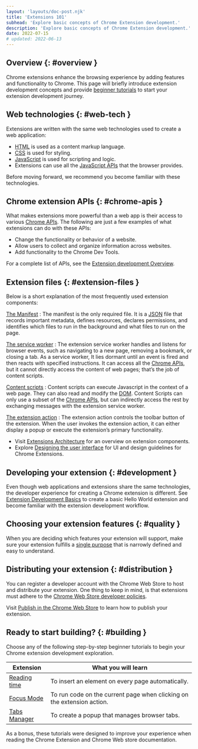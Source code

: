 ```yaml
---
layout: 'layouts/doc-post.njk'
title: 'Extensions 101'
subhead: 'Explore basic concepts of Chrome Extension development.'
description: 'Explore basic concepts of Chrome Extension development.'
date: 2022-07-15
# updated: 2022-06-13
---
```


## Overview {: #overview }

Chrome extensions enhance the browsing experience by adding features and functionality to Chrome. This page will briefly introduce extension development concepts and provide [beginner tutorials][section-tutorials] to start your extension development journey. 

## Web technologies {: #web-tech }

Extensions are written with the same web technologies used to create a web application:

* [HTML][mdn-html] is used as a content markup language.
* [CSS](https://web.dev/learn/css/) is used for styling.
* [JavaScript][mdn-js] is used for scripting and logic.
* Extensions can use all the [JavaScript APIs][js-apis] that the browser provides.

<!-- Should we use https://developer.chrome.com/docs/extensions/api_other/ or https://developer.mozilla.org/en-US/docs/Web/API -->

Before moving forward, we recommend you become familiar with these technologies.

## Chrome extension APIs {: #chrome-apis }

What makes extensions more powerful than a web app is their access to various [Chrome APIs][doc-apis]. The following are just a few examples of what extensions can do with these APIs:

* Change the functionality or behavior of a website. 
* Allow users to collect and organize information across websites.
* Add functionality to the Chrome Dev Tools.

For a complete list of APIs, see the [Extension development Overview][doc-dev-overview].

## Extension files {: #extension-files }

Below is a short explanation of the most frequently used extension components:

[The Manifest][doc-manifest]
: The manifest is the only required file. It is a [JSON][mdn-json] file that records important metadata, defines resources, declares permissions, and identifies which files to run in the background and what files to run on the page.

[The service worker][doc-service-worker]
: The extension service worker handles and listens for browser events, such as navigating to a new page, removing a bookmark, or closing a tab. As a service worker, It lies dormant until an event is fired and then reacts with specified instructions. It can access all the [Chrome APIs][doc-apis], but it cannot directly access the content of web pages; that’s the job of content scripts.

[Content scripts][doc-content-scripts]
: Content scripts can execute Javascript in the context of a web page. They can also read and modify the [DOM][mdn-dom]. Content Scripts can only use a subset of the [Chrome APIs][doc-reference], but can indirectly access the rest by exchanging messages with the extension service worker.

<!-- Not sure if to include the extension action or extension icons -->
[The extension action][doc-ui-action]
: The extension action controls the toolbar button of the extension. When the user invokes the extension action, it can either display a popup or execute the extension’s primary functionality.  

- Visit [Extensions Architecture][doc-arch] for an overview on extension components.
- Explore [Designing the user interface][doc-ui] for UI and design guidelines for Chrome Extensions.

## Developing your extension {: #development }

Even though web applications and extensions share the same technologies, the developer experience for creating a Chrome extension is different. See [Extension Development Basics][doc-dev-basics] to create a basic Hello World extension and become familiar with the extension development workflow.

## Choosing your extension features {: #quality }

When you are deciding which features your extension will support, make sure your extension fulfills a [single purpose][doc-single-purpose] that is narrowly defined and easy to understand.

## Distributing your extension {: #distribution }

You can register a developer account with the Chrome Web Store to host and distribute your extension. One thing to keep in mind, is that extensions must adhere to the [Chrome Web Store developer policies][doc-cws-policy]. 

Visit [Publish in the Chrome Web Store][doc-cws-publish] to learn how to publish your extension.

## Ready to start building? {: #building }

Choose any of the following step-by-step beginner tutorials to begin your Chrome extension development exploration. 

| Extension                        | What you will learn                                                    |
|----------------------------------|------------------------------------------------------------------------|
| [Reading time][tut-reading-time] | To insert an element on every page automatically.                      |
| [Focus Mode][tut-focus-mode]     | To run code on the current page when clicking on the extension action. |
| [Tabs Manager][tut-tabs-manager]     | To create a popup that manages browser tabs.                           |

As a bonus, these tutorials were designed to improve your experience when reading the Chrome Extension and Chrome Web store documentation.


[doc-apis]: /docs/extensions/reference/
[doc-arch]: /docs/extensions/mv3/architecture-overview/
[doc-content-scripts]: /docs/extensions/mv3/content_scripts/
[doc-cws-policy]: /docs/webstore/program_policies/
[doc-cws-publish]: /docs/webstore/publish/
[doc-dev-basics]: /docs/extensions/mv3/getstarted/development-basics
[doc-dev-overview]: /docs/extensions/mv3/devguide
[doc-manifest]: /docs/extensions/mv3/manifest/
[doc-reference]: /docs/extensions/reference/
[doc-service-worker]: /docs/extensions/mv3/service_workers/
[doc-single-purpose]: /docs/webstore/program_policies/#single-purpose
[doc-ui-action]: /docs/extensions/mv3/user_interface/#action
[doc-ui]: /docs/extensions/mv3/user_interface/
[js-apis]: /docs/extensions/api_other/
[mdn-dom]: https://developer.mozilla.org/docs/Web/API/Document_Object_Model
[mdn-json]: https://developer.mozilla.org/docs/Glossary/JSON
[mdn-html]: https://developer.mozilla.org/docs/Learn/html
[mdn-js]: https://developer.mozilla.org/docs/Learn/JavaScript
[section-tutorials]: #building
[tut-focus-mode]: /docs/extensions/mv3/getstarted/tut-focus-mode
[tut-reading-time]: /docs/extensions/mv3/getstarted/tut-reading-time
[tut-tabs-manager]: /docs/extensions/mv3/getstarted/tut-tabs-manager